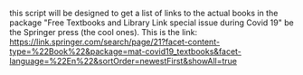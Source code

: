 this script will be designed to get a list of links to the actual books in the package "Free Textbooks and Library Link special issue during Covid 19" be the Springer press (the cool ones).
This is the link: https://link.springer.com/search/page/21?facet-content-type=%22Book%22&package=mat-covid19_textbooks&facet-language=%22En%22&sortOrder=newestFirst&showAll=true
